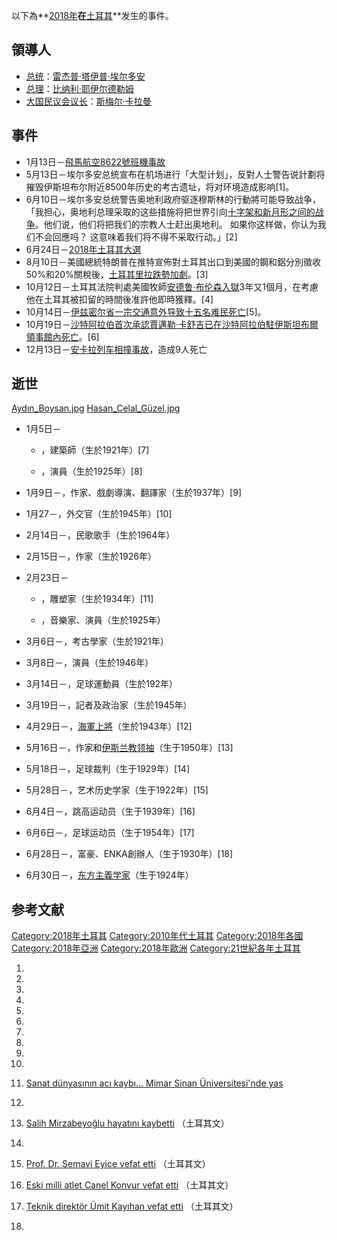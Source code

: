 以下為**[2018年](../Page/2018年.md "wikilink")**在**[土耳其](../Page/土耳其.md "wikilink")**发生的事件。

## 領導人

  - [总统](../Page/土耳其总统.md "wikilink")：[雷杰普·塔伊普·埃尔多安](../Page/雷杰普·塔伊普·埃尔多安.md "wikilink")
  - [总理](https://zh.wikipedia.org/wiki/土耳其总理 "wikilink")：[比纳利·耶伊尔德勒姆](../Page/比纳利·耶伊尔德勒姆.md "wikilink")
  - [大国民议会议长](../Page/土耳其大国民议会.md "wikilink")：[斯梅尔·卡拉曼](https://zh.wikipedia.org/wiki/斯梅尔·卡拉曼 "wikilink")

## 事件

  - 1月13日－[飛馬航空8622號班機事故](https://zh.wikipedia.org/wiki/土耳其飛馬航空8622號班機事故 "wikilink")
  - 5月13日－埃尔多安总统宣布在机场进行「大型计划」，反對人士警告说計劃将摧毁伊斯坦布尔附近8500年历史的考古遗址，将对环境造成影响\[1\]。
  - 6月10日－埃尔多安总统警告奥地利政府驱逐穆斯林的行動將可能导致战争，「我担心，奥地利总理采取的这些措施将把世界引向[十字架和](../Page/十字架.md "wikilink")[新月形之间的战争](https://zh.wikipedia.org/wiki/伊斯蘭教 "wikilink")。他们说，他们将把我们的宗教人士赶出奥地利。
    如果你这样做，你认为我们不会回應吗？ 这意味着我们将不得不采取行动。」\[2\]
  - 6月24日－[2018年土耳其大選](https://zh.wikipedia.org/wiki/2018年土耳其大選 "wikilink")
  - 8月10日－美國總統特朗普在推特宣佈對土耳其出口到美國的鋼和鋁分別徵收50%和20%關稅後，[土耳其里拉](https://zh.wikipedia.org/wiki/土耳其里拉 "wikilink")[跌勢加劇](https://zh.wikipedia.org/wiki/2018年土耳其貨幣和債務危機 "wikilink")。\[3\]
  - 10月12日－土耳其法院判處美國牧師[安德鲁·布伦森入獄](../Page/安德鲁·布伦森.md "wikilink")3年又1個月，在考慮他在土耳其被扣留的時間後准許他即時獲釋。\[4\]
  - 10月14日－[伊兹密尔省一宗交通意外导致十五名难民死亡](https://zh.wikipedia.org/wiki/伊兹密尔省 "wikilink")\[5\]。
  - 10月19日－[沙特阿拉伯首次承認](../Page/沙特阿拉伯.md "wikilink")[賈邁勒·卡舒吉已在沙特阿拉伯駐伊斯坦布爾領事館內死亡](../Page/賈邁勒·卡舒吉.md "wikilink")。\[6\]
  - 12月13日－[安卡拉列车相撞事故](../Page/安卡拉列车相撞事故.md "wikilink")，造成9人死亡

## 逝世

[Aydın_Boysan.jpg](https://zh.wikipedia.org/wiki/File:Aydın_Boysan.jpg "fig:Aydın_Boysan.jpg")
[Hasan_Celal_Güzel.jpg](https://zh.wikipedia.org/wiki/File:Hasan_Celal_Güzel.jpg "fig:Hasan_Celal_Güzel.jpg")

  - 1月5日－
      - ，建築師（生於1921年）\[7\]

      - ，演員（生於1925年）\[8\]

<!-- end list -->

  - 1月9日－，作家、戲劇導演、翻譯家（生於1937年）\[9\]

<!-- end list -->

  - 1月27－，外交官（生於1945年）\[10\]

<!-- end list -->

  - 2月14日－，民歌歌手（生於1964年）

<!-- end list -->

  - 2月15日－，作家（生於1926年）

<!-- end list -->

  - 2月23日－
      - ，雕塑家（生於1934年）\[11\]

      - ，音樂家、演員（生於1925年）

<!-- end list -->

  - 3月6日－，考古學家（生於1921年）

<!-- end list -->

  - 3月8日－，演員（生於1946年）

<!-- end list -->

  - 3月14日－，足球運動員（生於192年）

<!-- end list -->

  - 3月19日－，記者及政治家（生於1945年）

<!-- end list -->

  - 4月29日－，[海軍上將](https://zh.wikipedia.org/wiki/海軍上將 "wikilink")（生於1943年）\[12\]

<!-- end list -->

  - 5月16日－，作家和[伊斯兰教领袖](../Page/伊斯兰教.md "wikilink")（生于1950年）\[13\]

<!-- end list -->

  - 5月18日－，足球裁判（生于1929年）\[14\]

<!-- end list -->

  - 5月28日－，艺术历史学家（生于1922年）\[15\]

<!-- end list -->

  - 6月4日－，跳高运动员（生于1939年）\[16\]

<!-- end list -->

  - 6月6日－，足球运动员（生于1954年）\[17\]

<!-- end list -->

  - 6月28日－，富豪、ENKA創辦人（生于1930年）\[18\]

<!-- end list -->

  - 6月30日－，[东方主義学家](https://zh.wikipedia.org/wiki/東方主義 "wikilink")（生于1924年）

## 参考文献

[Category:2018年土耳其](https://zh.wikipedia.org/wiki/Category:2018年土耳其 "wikilink")
[Category:2010年代土耳其](https://zh.wikipedia.org/wiki/Category:2010年代土耳其 "wikilink")
[Category:2018年各國](https://zh.wikipedia.org/wiki/Category:2018年各國 "wikilink")
[Category:2018年亞洲](https://zh.wikipedia.org/wiki/Category:2018年亞洲 "wikilink")
[Category:2018年歐洲](https://zh.wikipedia.org/wiki/Category:2018年歐洲 "wikilink")
[Category:21世紀各年土耳其](https://zh.wikipedia.org/wiki/Category:21世紀各年土耳其 "wikilink")

1.
2.
3.
4.
5.
6.
7.
8.
9.
10.
11. [Sanat dünyasının acı kaybı... Mimar Sinan Üniversitesi'nde
    yas](http://www.hurriyet.com.tr/gundem/sanat-dunyasinin-aci-kaybi-mimar-sinan-universitesinde-yas-40751647)

12.
13. [Salih Mirzabeyoğlu hayatını
    kaybetti](https://www.takvim.com.tr/ekonomi/2018/05/16/salih-mirzabeyoglu-hayatini-kaybetti)
    （土耳其文）
14.
15. [Prof. Dr. Semavi Eyice vefat
    etti](http://www.hurriyet.com.tr/kitap-sanat/prof-dr-semavi-eyice-vefat-etti-40850762)
    （土耳其文）
16. [Eski milli atlet Canel Konvur vefat
    etti](https://www.cnnturk.com/spor/diger-sporlar/eski-milli-atlet-canel-konvur-vefat-etti)
    （土耳其文）
17. [Teknik direktör Ümit Kayıhan vefat
    etti](https://www.dunya.com/spor/teknik-direktor-umit-kayihan-vefat-etti-haberi-418408)
    （土耳其文）
18.